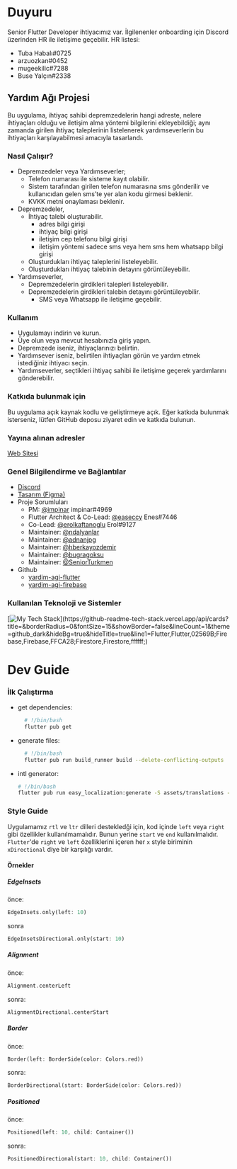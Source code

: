 # Duyuru

Senior Flutter Developer ihtiyacımız var. İlgilenenler onboarding için Discord üzerinden HR ile iletişime geçebilir. HR listesi:

- Tuba Habalı#0725
- arzuozkan#0452
- mugeekilic#7288
- Buse Yalçın#2338

## Yardım Ağı Projesi

Bu uygulama, ihtiyaç sahibi depremzedelerin hangi adreste, nelere ihtiyaçları olduğu ve iletişim alma yöntemi bilgilerini ekleyebildiği; aynı zamanda girilen ihtiyaç taleplerinin listelenerek yardımseverlerin bu ihtiyaçları karşılayabilmesi amacıyla tasarlandı.

### Nasıl Çalışır?

- Depremzedeler veya Yardımseverler;
  - Telefon numarası ile sisteme kayıt olabilir.
  - Sistem tarafından girilen telefon numarasına sms gönderilir ve kullanıcıdan gelen sms’te yer alan kodu girmesi beklenir.
  - KVKK metni onaylaması beklenir.
- Depremzedeler,
  - İhtiyaç talebi oluşturabilir.
    - adres bilgi girişi
    - ihtiyaç bilgi girişi
    - iletişim cep telefonu bilgi girişi
    - iletişim yöntemi sadece sms veya hem sms hem whatsapp bilgi girişi
  - Oluşturdukları ihtiyaç taleplerini listeleyebilir.
  - Oluşturdukları ihtiyaç talebinin detayını görüntüleyebilir.
- Yardımseverler,
  - Depremzedelerin girdikleri talepleri listeleyebilir.
  - Depremzedelerin girdikleri talebin detayını görüntüleyebilir.
    - SMS veya Whatsapp ile iletişime geçebilir.

### Kullanım

- Uygulamayı indirin ve kurun.
- Üye olun veya mevcut hesabınızla giriş yapın.
- Depremzede iseniz, ihtiyaçlarınızı belirtin.
- Yardımsever iseniz, belirtilen ihtiyaçları görün ve yardım etmek istediğiniz ihtiyacı seçin.
- Yardımseverler, seçtikleri ihtiyaç sahibi ile iletişime geçerek yardımlarını gönderebilir.

### Katkıda bulunmak için

Bu uygulama açık kaynak kodlu ve geliştirmeye açık. Eğer katkıda bulunmak isterseniz, lütfen GitHub deposu ziyaret edin ve katkıda bulunun.

### Yayına alınan adresler

[Web Sitesi](https://afetdestek.org/#/)

### Genel Bilgilendirme ve Bağlantılar

- [Discord](https://discord.gg/itdepremyardim)
- [Tasarım (Figma)](https://www.figma.com/file/ggMF14osmhGOvKvS0VKuvQ/Yard%C4%B1m-A%C4%9F%C4%B1-App?node-id=0%3A1)
- Proje Sorumluları
  - PM: [@impinar](https://github.com/easeccy) impinar#4969
  - Flutter Architect & Co-Lead: [@easeccy](https://github.com/easeccy) Enes#7446
  - Co-Lead: [@erolkaftanoglu](https://github.com/erolkaftanoglu) Erol#9127
  - Maintainer: [@ndalyanlar](https://github.com/ndalyanlar)
  - Maintainer: [@adnanjpg](https://github.com/adnanjpg)
  - Maintainer: [@hberkayozdemir](https://github.com/hberkayozdemir)
  - Maintainer: [@bugragoksu](https://github.com/bugragoksu)
  - Maintainer: [@SeniorTurkmen](https://github.com/SeniorTurkmen)
- Github
  - [yardim-agi-flutter](https://github.com/acikkaynak/yardim-agi-flutter)
  - [yardim-agi-firebase](https://github.com/acikkaynak/yardim-agi-firebase)

### Kullanılan Teknoloji ve Sistemler

[![My Tech Stack](https://github-readme-tech-stack.vercel.app/api/cards?title=&borderRadius=0&fontSize=15&showBorder=false&lineCount=1&theme=github_dark&hideBg=true&hideTitle=true&line1=Flutter,Flutter,02569B;Firebase,Firebase,FFCA28;Firestore,Firestore,ffffff;)](https://github-readme-tech-stack.vercel.app/api/cards?title=&borderRadius=0&fontSize=15&showBorder=false&lineCount=1&theme=github_dark&hideBg=true&hideTitle=true&line1=Flutter,Flutter,02569B;Firebase,Firebase,FFCA28;Firestore,Firestore,ffffff;)

# Dev Guide
### İlk Çalıştırma

- get dependencies:
  
  ```bash
    # !/bin/bash
    flutter pub get
  ```
- generate files:
  
  ```bash
    # !/bin/bash
    flutter pub run build_runner build --delete-conflicting-outputs
  ```

- intl generator:

  ```bash
  # !/bin/bash
  flutter pub run easy_localization:generate -S assets/translations -f keys -O lib/gen/translations -o locale_keys.g.dart
  ```
### Style Guide
Uygulamamız `rtl` ve `ltr` dilleri destekledği için, kod içinde `left` veya `right` gibi özellikler kullanılmamalıdır. Bunun yerine `start` ve `end` kullanılmalıdır. `Flutter`'de `right` ve `left` özelliklerini içeren her `x` style biriminin `xDirectional` diye bir karşılığı vardır. 

#### Örnekler

##### EdgeInsets

önce:
```dart
EdgeInsets.only(left: 10)
```
sonra
```dart
EdgeInsetsDirectional.only(start: 10)
```

##### Alignment

önce:
```dart
Alignment.centerLeft
```

sonra:
```dart
AlignmentDirectional.centerStart
```

##### Border

önce:
```dart
Border(left: BorderSide(color: Colors.red))
```

sonra:
```dart
BorderDirectional(start: BorderSide(color: Colors.red))
```

##### Positioned

önce:
```dart
Positioned(left: 10, child: Container())
```

sonra:
```dart
PositionedDirectional(start: 10, child: Container())
```


